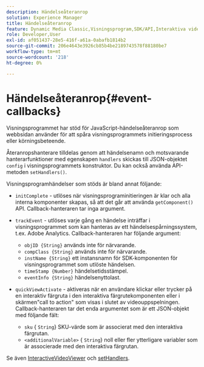 ```yaml
---
description: Händelseåteranrop
solution: Experience Manager
title: Händelseåteranrop
feature: Dynamic Media Classic,Visningsprogram,SDK/API,Interaktiva videoklipp
role: Developer,User
exl-id: af051437-28e5-416f-a61a-0abafb1814b2
source-git-commit: 206e4643e3926cb85b4be2189743578f88180be7
workflow-type: tm+mt
source-wordcount: '218'
ht-degree: 0%

---
```


# Händelseåteranrop{#event-callbacks}

Visningsprogrammet har stöd för JavaScript-händelseåteranrop som webbsidan använder för att spåra visningsprogrammets initieringsprocess eller körningsbeteende.

Återanropshanterare tilldelas genom att händelsenamn och motsvarande hanterarfunktioner med egenskapen `handlers` skickas till JSON-objektet `config` i visningsprogrammets konstruktor. Du kan också använda API-metoden `setHandlers()`.

Visningsprogramhändelser som stöds är bland annat följande:

* `initComplete` - utlöses när visningsprograminitieringen är klar och alla interna komponenter skapas, så att det går att använda  `getComponent()` API. Callback-hanteraren tar inga argument.
* `trackEvent` - utlöses varje gång en händelse inträffar i visningsprogrammet som kan hanteras av ett händelsespårningssystem, t.ex. Adobe Analytics. Callback-hanteraren har följande argument:

   * `objID {String}` används inte för närvarande.
   * `compClass {String}` används inte för närvarande.
   * `instName {String}` ett instansnamn för SDK-komponenten för visningsprogrammet som utlöste händelsen.
   * `timeStamp {Number}` händelsetidsstämpel.
   * `eventInfo {String}` händelsenyttolast.

* `quickViewActivate` - aktiveras när en användare klickar eller trycker på en interaktiv färgruta i den interaktiva färgrutekomponenten eller i skärmen&quot;call to action&quot; som visas i slutet av videouppspelningen. Callback-hanteraren tar det enda argumentet som är ett JSON-objekt med följande fält:

   * `sku` { `String`} SKU-värde som är associerat med den interaktiva färgrutan.
   * `<additionalVariable>` { `String`} noll eller fler ytterligare variabler som är associerade med den interaktiva färgrutan.

Se även [InteractiveVideoViewer](../../c-html5-aem-asset-viewers/c-html5-aem-int-video/c-html5-aem-int-video-javascriptapiref/r-html5-aem-int-video-javascriptapiref-interactivevideo.md#reference-bd16cadc0c054fafb0db4994741d47cd) och [setHandlers](../../c-html5-aem-asset-viewers/c-html5-aem-int-video/c-html5-aem-int-video-javascriptapiref/r-html5-aem-int-video-javascriptapiref-sethandlers.md#reference-d76f126ac4354dc282e56afd49a0c643).
